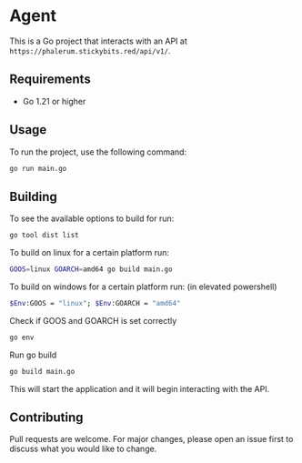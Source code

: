 # Agent

This is a Go project that interacts with an API at `https://phalerum.stickybits.red/api/v1/`.

## Requirements

- Go 1.21 or higher

## Usage

To run the project, use the following command:

```bash
go run main.go
```

## Building

To see the available options to build for run:
```bash
go tool dist list
```

To build on linux for a certain platform run:

```bash
GOOS=linux GOARCH=amd64 go build main.go
```

To build on windows for a certain platform run: (in elevated powershell)
```bash
$Env:GOOS = "linux"; $Env:GOARCH = "amd64"
```
Check if GOOS and GOARCH is set correctly

```bash
go env
```
Run go build

```bash
go build main.go
```

This will start the application and it will begin interacting with the API.

## Contributing

Pull requests are welcome. For major changes, please open an issue first to discuss what you would like to change.
